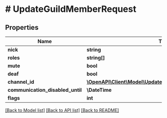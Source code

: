 # # UpdateGuildMemberRequest

## Properties

Name | Type | Description | Notes
------------ | ------------- | ------------- | -------------
**nick** | **string** |  | [optional]
**roles** | **string[]** |  | [optional]
**mute** | **bool** |  | [optional]
**deaf** | **bool** |  | [optional]
**channel_id** | [**\OpenAPI\Client\Model\UpdateSelfVoiceStateRequestChannelId**](UpdateSelfVoiceStateRequestChannelId.md) |  | [optional]
**communication_disabled_until** | **\DateTime** |  | [optional]
**flags** | **int** |  | [optional]

[[Back to Model list]](../../README.md#models) [[Back to API list]](../../README.md#endpoints) [[Back to README]](../../README.md)
